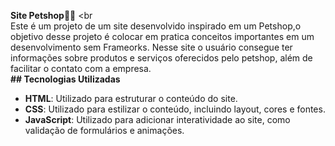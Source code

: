 <b> Site Petshop🐶🐾</b>
<br
<br>
Este é um projeto de um site desenvolvido inspirado em um Petshop,o objetivo desse projeto é colocar em pratica conceitos 
importantes em um desenvolvimento sem Frameorks.
Nesse site o usuário consegue ter informações sobre produtos e serviços oferecidos pelo petshop, além de facilitar o contato com a empresa.
<br>
<b>## Tecnologias Utilizadas</b>

- **HTML**: Utilizado para estruturar o conteúdo do site.
- **CSS**: Utilizado para estilizar o conteúdo, incluindo layout, cores e fontes.
- **JavaScript**: Utilizado para adicionar interatividade ao site, como validação de formulários e animações.
